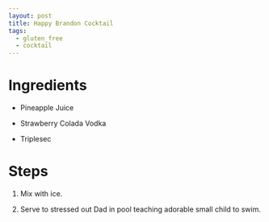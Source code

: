 ```yaml
---
layout: post
title: Happy Brandon Cocktail
tags:
  - gluten_free
  - cocktail
---
```



# Ingredients

* Pineapple Juice

* Strawberry Colada Vodka

* Triplesec

# Steps

1.  Mix with ice.

2.  Serve to stressed out Dad in pool teaching adorable small child to swim.

